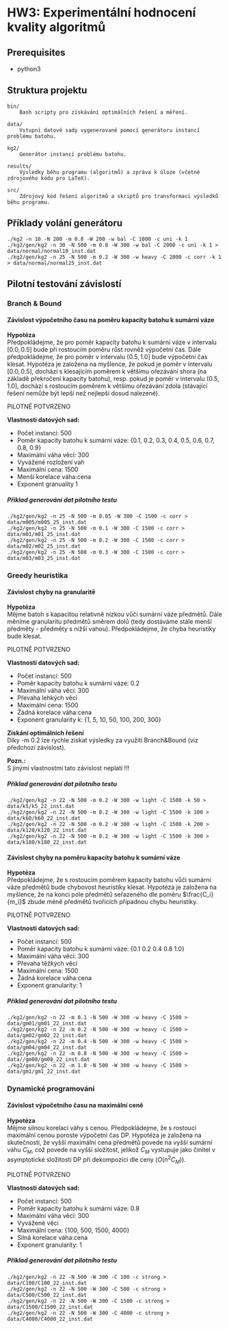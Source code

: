 # HW3: Experimentální hodnocení kvality algoritmů

## Prerequisites

* python3

## Struktura projektu

    bin/
        Bash scripty pro získávání optimálních řešení a měření.

    data/
        Vstupní datové sady vygenerované pomocí generátoru instancí problému batohu.
        
    kg2/
        Generátor instancí problému batohu.
        
    results/
        Výsledky běhu programu (algoritmů) a zpráva k úloze (včetně zdrojového kódu pro LaTeX).
        
    src/
        Zdrojový kód řešení algoritmů a skriptů pro transformaci výsledků běhu programu.
        

## Příklady volání generátoru

	./kg2 -n 10 -N 200 -m 0.8 -W 200 -w bal -C 1000 -c uni -k 1
	./kg2/gen/kg2 -n 30 -N 500 -m 0.8 -W 300 -w bal -C 2000 -c uni -k 1 > data/normal/normal10_inst.dat
    ./kg2/gen/kg2 -n 25 -N 500 -m 0.2 -W 300 -w heavy -C 2000 -c corr -k 1 > data/normal/normal25_inst.dat
    
## Pilotní testování závislostí

### Branch & Bound

#### Závislost výpočetního času na poměru kapacity batohu k sumární váze

**Hypotéza**  
Předpokládejme, že pro poměr kapacity batohu k sumární váze v intervalu $[0.0, 0.5]$ bude při rostoucím poměru růst rovněž výpočetní čas. Dále předpokládejme, že pro poměr v intervalu $(0.5, 1.0]$ bude výpočetní čas klesat. Hypotéza je založena na myšlence, že pokud je poměr v intervalu $[0.0, 0.5]$, dochází s klesajícím poměrem k většímu ořezávání shora (na základě překročení kapacity batohu), resp. pokud je poměr v intervalu $(0.5, 1.0]$, dochází s rostoucím poměrem k většímu ořezávání zdola (stávající řešení nemůže být lepší než nejlepší dosud nalezené).

PILOTNĚ POTVRZENO

**Vlastnosti datových sad:**
* Počet instancí: 500
* Poměr kapacity batohu k sumární váze: {0.1, 0.2, 0.3, 0.4, 0.5, 0.6, 0.7, 0.8, 0.9}
* Maximální váha věcí: 300
* Vyvážené rozložení vah
* Maximální cena: 1500
* Menší korelace váha:cena
* Exponent granuality 1

##### Příklad generování dat pilotního testu
    
    ./kg2/gen/kg2 -n 25 -N 500 -m 0.05 -W 300 -C 1500 -c corr > data/m005/m005_25_inst.dat
    ./kg2/gen/kg2 -n 25 -N 500 -m 0.1 -W 300 -C 1500 -c corr > data/m01/m01_25_inst.dat
    ./kg2/gen/kg2 -n 25 -N 500 -m 0.2 -W 300 -C 1500 -c corr > data/m02/m02_25_inst.dat
    ./kg2/gen/kg2 -n 25 -N 500 -m 0.3 -W 300 -C 1500 -c corr > data/m03/m03_25_inst.dat

### Greedy heuristika

#### Závislost chyby na granularitě

**Hypotéza**  
Mějme batoh s kapacitou relativně nízkou vůči sumární váze předmětů. Dále měníme granularitu předmětů směrem dolů (tedy dostáváme stále menší předměty - předměty s nižší vahou). Předpokládejme, že chyba heuristiky bude klesat.

PILOTNĚ POTVRZENO

**Vlastnosti datových sad:**
* Počet instancí: 500
* Poměr kapacity batohu k sumární váze: 0.2
* Maximální váha věcí: 300
* Převaha lehkých věcí
* Maximální cena: 1500
* Žádná korelace váha:cena
* Exponent granularity k: {1, 5, 10, 50, 100, 200, 300}

**Získání optimálních řešení**  
Díky -m 0.2 lze rychle získat výsledky za využití Branch&Bound (viz předchozí závislost).

**Pozn.:**  
S jinými vlastnostmi tato závislost neplatí !!!

##### Příklad generování dat pilotního testu

    ./kg2/gen/kg2 -n 22 -N 500 -m 0.2 -W 300 -w light -C 1500 -k 50 > data/k5/k5_22_inst.dat
    ./kg2/gen/kg2 -n 22 -N 500 -m 0.2 -W 300 -w light -C 1500 -k 100 > data/k60/k60_22_inst.dat
    ./kg2/gen/kg2 -n 22 -N 500 -m 0.2 -W 300 -w light -C 1500 -k 200 > data/k120/k120_22_inst.dat
    ./kg2/gen/kg2 -n 22 -N 500 -m 0.2 -W 300 -w light -C 1500 -k 300 > data/k180/k180_22_inst.dat

#### Závislost chyby na poměru kapacity batohu k sumární váze

**Hypotéza**  
Předpokládejme, že s rostoucím poměrem kapacity batohu vůči sumární váze předmětů bude chybovost heuristiky klesat. Hypotéza je založena na myšlence, že na konci pole předmětů seřazeného dle poměru $\frac{C_i}{m_i}$ zbude méně předmětů tvořících případnou chybu heuristiky.

PILOTNĚ POTVRZENO

**Vlastnosti datových sad:**
* Počet instancí: 500
* Poměr kapacity batohu k sumární váze: {0.1 0.2 0.4 0.8 1.0}
* Maximální váha věcí: 300
* Převaha těžkých věcí
* Maximální cena: 1500
* Žádná korelace váha:cena
* Exponent granularity: 1

##### Příklad generování dat pilotního testu

    ./kg2/gen/kg2 -n 22 -m 0.1 -N 500 -W 300 -w heavy -C 1500 > data/gm01/gm01_22_inst.dat
    ./kg2/gen/kg2 -n 22 -m 0.2 -N 500 -W 300 -w heavy -C 1500 > data/gm02/gm02_22_inst.dat
    ./kg2/gen/kg2 -n 22 -m 0.4 -N 500 -W 300 -w heavy -C 1500 > data/gm04/gm04_22_inst.dat
    ./kg2/gen/kg2 -n 22 -m 0.8 -N 500 -W 300 -w heavy -C 1500 > data//gm08/gm08_22_inst.dat
    ./kg2/gen/kg2 -n 22 -m 1.0 -N 500 -W 300 -w heavy -C 1500 > data/gm1/gm1_22_inst.dat

### Dynamické programování

#### Závislost výpočetního času na maximální ceně

**Hypotéza**  
Mějme silnou korelaci váhy s cenou. Předpokládejme, že s rostoucí maximální cenou poroste výpočetní čas DP. Hypotéza je založena na skutečnosti, že vyšší maximální cena předmětů povede na vyšší sumární váhu $C_M$, což povede na vyšší složitost, jelikož $C_M$ vystupuje jako činitel v asymptotické složitosti DP při dekompozici dle ceny ($O(n^2 C_M)$).

PILOTNĚ POTVRZENO

**Vlastnosti datových sad:**
* Počet instancí: 500
* Poměr kapacity batohu k sumární váze: 0.8
* Maximální váha věcí: 300
* Vyvážené věci
* Maximální cena: {100, 500, 1500, 4000}
* Silná korelace váha:cena
* Exponent granularity: 1  

##### Příklad generování dat pilotního testu

    ./kg2/gen/kg2 -n 22 -N 500 -W 300 -C 100 -c strong > data/C100/C100_22_inst.dat
    ./kg2/gen/kg2 -n 22 -N 500 -W 300 -C 500 -c strong > data/C500/C500_22_inst.dat
    ./kg2/gen/kg2 -n 22 -N 500 -W 300 -C 1500 -c strong > data/C1500/C1500_22_inst.dat
    ./kg2/gen/kg2 -n 22 -N 500 -W 300 -C 4000 -c strong > data/C4000/C4000_22_inst.dat

